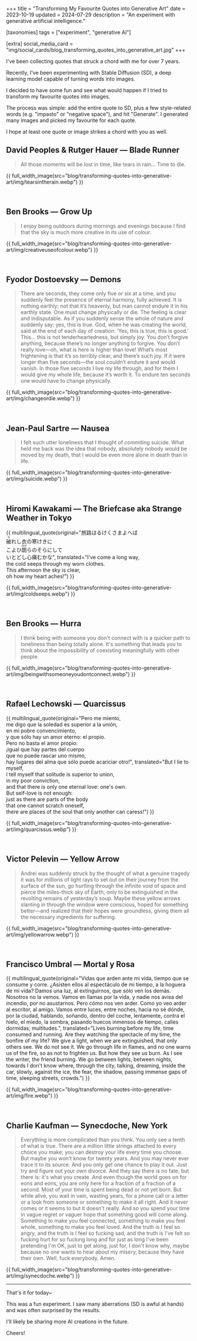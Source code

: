+++
title = "Transforming My Favourite Quotes into Generative Art"
date = 2023-10-19
updated = 2024-07-29
description = "An experiment with generative artificial intelligence."

[taxonomies]
tags = ["experiment", "generative AI"]

[extra]
social_media_card = "img/social_cards/blog_transforming_quotes_into_generative_art.jpg"
+++

I've been collecting quotes that struck a chord with me for over 7 years.

Recently, I've been experimenting with Stable Diffusion (SD), a deep learning model capable of turning words into images.

I decided to have some fun and see what would happen if I tried to transform my favourite quotes into images.

The process was simple: add the entire quote to SD, plus a few style-related words (e.g. "impasto" or "negative space"), and hit "Generate". I generated many images and picked my favourite for each quote.

I hope at least one quote or image strikes a chord with you as well.

## David Peoples & Rutger Hauer — Blade Runner

> All those moments will be lost in time, like tears in rain… Time to die.

{{ full_width_image(src="blog/transforming-quotes-into-generative-art/img/tearsintherain.webp") }}

<br>

## Ben Brooks — Grow Up

> I enjoy being outdoors during mornings and evenings because I find that the sky is much more creative in its use of colour.

{{ full_width_image(src="blog/transforming-quotes-into-generative-art/img/creativeuseofcolour.webp") }}

<br>

## Fyodor Dostoevsky — Demons

> There are seconds, they come only five or six at a time, and you suddenly feel the presence of eternal harmony, fully achieved. It is nothing earthly; not that it’s heavenly, but man cannot endure it in his earthly state. One must change physically or die. The feeling is clear and indisputable. As if you suddenly sense the whole of nature and suddenly say: yes, this is true. God, when he was creating the world, said at the end of each day of creation: ‘Yes, this is true, this is good.’ This… this is not tenderheartedness, but simply joy. You don’t forgive anything, because there’s no longer anything to forgive. You don’t really love—oh, what is here is higher than love! What’s most frightening is that it’s so terribly clear, and there’s such joy. If it were longer than five seconds—the soul couldn’t endure it and would vanish. In those five seconds I live my life through, and for them I would give my whole life, because it’s worth it. To endure ten seconds one would have to change physically.

{{ full_width_image(src="blog/transforming-quotes-into-generative-art/img/changeordie.webp") }}

<br>

## Jean-Paul Sartre — Nausea

> I felt such utter loneliness that I thought of commiting suicide. What held me back was the idea that nobody, absolutely nobody would be moved by my death, that I would be even more alone in death than in life.

{{ full_width_image(src="blog/transforming-quotes-into-generative-art/img/suicide.webp") }}

<br>

## Hiromi Kawakami — The Briefcase aka Strange Weather in Tokyo

{{ multilingual_quote(original="旅路はるけくさまよへば<br>
<ruby>破<rt>や</rt></ruby>れし衣の寒けきに<br>
こよひ<ruby>朗<rt>ほが</rt></ruby>らのそらにして<br>
いとどし心痛むかな",
translated="I've come a long way,<br>
the cold seeps through my worn clothes.<br>
This afternoon the sky is clear,<br>
oh how my heart aches!") }}

{{ full_width_image(src="blog/transforming-quotes-into-generative-art/img/coldseeps.webp") }}

<br>

## Ben Brooks — Hurra

> I think being with someone you don't connect with is a quicker path to loneliness than being totally alone. It's something that leads you to think about the impossibility of coexisting meaningfully with other people.

{{ full_width_image(src="blog/transforming-quotes-into-generative-art/img/beingwithsomeoneyoudontconnect.webp") }}

<br>

## Rafael Lechowski — Quarcissus

{{ multilingual_quote(original="Pero me miento,<br>
me digo que la soledad es superior a la unión,<br>
en mi pobre convencimiento,<br>
y que sólo hay un amor eterno: el propio.<br>
Pero no basta el amor propio:<br>
¡igual que hay partes del cuerpo<br>
que no puede rascar uno mismo,<br>
hay lugares del alma que sólo puede acariciar otro!",
translated="But I lie to myself,<br>
I tell myself that solitude is superior to union,<br>
in my poor conviction,<br>
and that there is only one eternal love: one's own.<br>
But self-love is not enough:<br>
just as there are parts of the body<br>
that one cannot scratch oneself,<br>
there are places of the soul that only another can caress!") }}

{{ full_width_image(src="blog/transforming-quotes-into-generative-art/img/quarcissus.webp") }}

<br>

## Victor Pelevin — Yellow Arrow

> Andrei was suddenly struck by the thought of what a genuine tragedy it was for millions of light rays to set out on their journey from the surface of the sun, go hurtling through the infinite void of space and pierce the miles-thick sky of Earth, only to be extinguished in the revolting remains of yesterday’s soup. Maybe these yellow arrows slanting in through the window were conscious, hoped for something better—and realized that their hopes were groundless, giving them all the necessary ingredients for suffering.

{{ full_width_image(src="blog/transforming-quotes-into-generative-art/img/yellowarrow.webp") }}

<br>

## Francisco Umbral — Mortal y Rosa

{{ multilingual_quote(original="Vidas que arden ante mi vida, tiempo que se consume y corre. ¿Asisten ellos al espectáculo de mi tiempo, a la hoguera de mi vida? Damos una luz, al extinguirnos, que sólo ven los demás. Nosotros no la vemos. Vamos en llamas por la vida, y nadie nos avisa del incendio, por no asustarnos. Pero cómo nos ven arder. Como yo veo arder al escritor, al amigo. Vamos entre luces, entre noches, hacia no sé dónde, por la ciudad, hablando, soñando, dentro del coche, lentamente, contra el hielo, el miedo, la sombra, pasando huecos inmensos de tiempo, calles dormidas, multitudes.", translated="Lives burning before my life, time consumed and running. Are they watching the spectacle of my time, the bonfire of my life? We give a light, when we are extinguished, that only others see. We do not see it. We go through life in flames, and no one warns us of the fire, so as not to frighten us. But how they see us burn. As I see the writer, the friend burning. We go between lights, between nights, towards I don't know where, through the city, talking, dreaming, inside the car, slowly, against the ice, the fear, the shadow, passing immense gaps of time, sleeping streets, crowds.") }}

{{ full_width_image(src="blog/transforming-quotes-into-generative-art/img/fire.webp") }}

<br>

## Charlie Kaufman — Synecdoche, New York

> Everything is more complicated than you think. You only see a tenth of what is true. There are a million little strings attached to every choice you make; you can destroy your life every time you choose. But maybe you won't know for twenty years. And you may never ever trace it to its source. And you only get one chance to play it out. Just try and figure out your own divorce. And they say there is no fate, but there is: it's what you create. And even though the world goes on for eons and eons, you are only here for a fraction of a fraction of a second. Most of your time is spent being dead or not yet born. But while alive, you wait in vain, wasting years, for a phone call or a letter or a look from someone or something to make it all right. And it never comes or it seems to but it doesn't really. And so you spend your time in vague regret or vaguer hope that something good will come along. Something to make you feel connected, something to make you feel whole, something to make you feel loved. And the truth is I feel so angry, and the truth is I feel so fucking sad, and the truth is I've felt so fucking hurt for so fucking long and for just as long I've been pretending I'm OK, just to get along, just for, I don't know why, maybe because no one wants to hear about my misery, because they have their own. Well, fuck everybody. Amen.

{{ full_width_image(src="blog/transforming-quotes-into-generative-art/img/synecdoche.webp") }}

---

That's it for today~

This was a fun experiment. I saw many aberrations (SD is awful at hands) and was often surprised by the results.

I'll likely be sharing more AI creations in the future.

Cheers!
